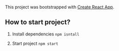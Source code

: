 This project was bootstrapped with [Create React App](https://github.com/facebook/create-react-app).

## How to start project?

1. Install dependencies `npm isntall`

2. Start project `npm start`
